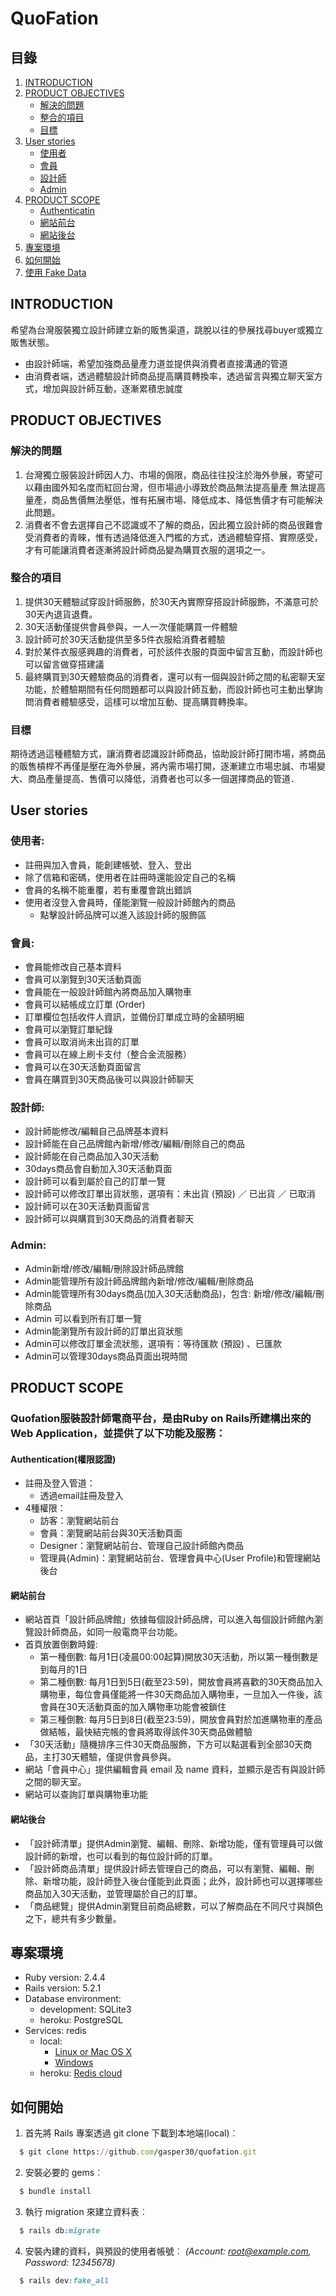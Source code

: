 # QuoFation
## 目錄
1. [INTRODUCTION](#introductionN)
2. [PRODUCT OBJECTIVES](#product-objectives)
	- [解決的問題](#解決的問題)
	- [整合的項目](#整合的項目)
	- [目標](#目標)
3. [User stories](#user-stories)
	- [使用者](#使用者)
	- [會員](#會員)
	- [設計師](#設計師)
	- [Admin](#Admin)
4. [PRODUCT SCOPE](#product-scope)
	- [Authenticatin](#authentication權限認證)
	- [網站前台](#網站前台)
	- [網站後台](#網站後台)
5. [專案環境](#專案環境)
6. [如何開始](#如何開始)
7. [使用 Fake Data](#使用-fake-data)
## INTRODUCTION
希望為台灣服裝獨立設計師建立新的販售渠道，跳脫以往的參展找尋buyer或獨立販售狀態。
* 由設計師端，希望加強商品量產力道並提供與消費者直接溝通的管道
* 由消費者端，透過體驗設計師商品提高購買轉換率，透過留言與獨立聊天室方式，增加與設計師互動，逐漸累積忠誠度

## PRODUCT OBJECTIVES
### 解決的問題
1. 台灣獨立服裝設計師因人力、市場的侷限，商品往往投注於海外參展，寄望可以藉由國外知名度而紅回台灣，但市場過小導致於商品無法提高量產
無法提高量產，商品售價無法壓低，惟有拓展市場、降低成本、降低售價才有可能解決此問題。
2. 消費者不會去選擇自己不認識或不了解的商品，因此獨立設計師的商品很難會受消費者的青睞，惟有透過降低進入門檻的方式，透過體驗穿搭、實際感受，才有可能讓消費者逐漸將設計師商品變為購買衣服的選項之一。
### 整合的項目
1. 提供30天體驗試穿設計師服飾，於30天內實際穿搭設計師服飾，不滿意可於30天內退貨退費。
2. 30天活動僅提供會員參與，一人一次僅能購買一件體驗
3. 設計師可於30天活動提供至多5件衣服給消費者體驗
4. 對於某件衣服感興趣的消費者，可於該件衣服的頁面中留言互動，而設計師也可以留言做穿搭建議
5. 最終購買到30天體驗商品的消費者，還可以有一個與設計師之間的私密聊天室功能，於體驗期間有任何問題都可以與設計師互動，而設計師也可主動出擊詢問消費者體驗感受，這樣可以增加互動、提高購買轉換率。
### 目標
期待透過這種體驗方式，讓消費者認識設計師商品，協助設計師打開市場，將商品的販售槓桿不再僅是壓在海外參展，將內需市場打開，逐漸建立市場忠誠、市場變大、商品產量提高、售價可以降低，消費者也可以多一個選擇商品的管道．

## User stories
### 使用者:
* 註冊與加入會員，能創建帳號、登入、登出
* 除了信箱和密碼，使用者在註冊時還能設定自己的名稱
* 會員的名稱不能重覆，若有重覆會跳出錯誤
* 使用者沒登入會員時，僅能瀏覽一般設計師館內的商品
	* 點擊設計師品牌可以進入該設計師的服飾區
### 會員:
* 會員能修改自己基本資料
* 會員可以瀏覽到30天活動頁面
* 會員能在一般設計師館內將商品加入購物車
* 會員可以結帳成立訂單 (Order)
* 訂單欄位包括收件人資訊，並備份訂單成立時的金額明細
* 會員可以瀏覽訂單紀錄
* 會員可以取消尚未出貨的訂單
* 會員可以在線上刷卡支付（整合金流服務）
* 會員可以在30天活動頁面留言
* 會員在購買到30天商品後可以與設計師聊天
### 設計師:
* 設計師能修改/編輯自己品牌基本資料
* 設計師能在自己品牌館內新增/修改/編輯/刪除自己的商品
* 設計師能在自己商品加入30天活動
* 30days商品會自動加入30天活動頁面
* 設計師可以看到屬於自己的訂單一覽
* 設計師可以修改訂單出貨狀態，選項有：未出貨 (預設) ／ 已出貨 ／ 已取消
* 設計師可以在30天活動頁面留言
* 設計師可以與購買到30天商品的消費者聊天
### Admin:
* Admin新增/修改/編輯/刪除設計師品牌館
* Admin能管理所有設計師品牌館內新增/修改/編輯/刪除商品
* Admin能管理所有30days商品(加入30天活動商品)，包含: 新增/修改/編輯/刪除商品
* Admin 可以看到所有訂單一覽
* Admin能瀏覽所有設計師的訂單出貨狀態
* Admin可以修改訂單金流狀態，選項有：等待匯款 (預設) 、已匯款
* Admin可以管理30days商品頁面出現時間

## PRODUCT SCOPE

### Quofation服裝設計師電商平台，是由Ruby on Rails所建構出來的Web Application，並提供了以下功能及服務：
#### Authentication(權限認證)
* 註冊及登入管道：
	* 透過email註冊及登入
* 4種權限：
	* 訪客：瀏覽網站前台
	* 會員：瀏覽網站前台與30天活動頁面
	* Designer：瀏覽網站前台、管理自己設計師館內商品
	* 管理員(Admin)：瀏覽網站前台、管理會員中心(User Profile)和管理網站後台

#### 網站前台
* 網站首頁「設計師品牌館」依據每個設計師品牌，可以進入每個設計師館內瀏覽設計師商品，如同一般電商平台功能。
* 首頁放置倒數時鐘:
	* 第一種倒數: 每月1日(凌晨00:00起算)開放30天活動，所以第一種倒數是到每月的1日
	* 第二種倒數: 每月1日到5日(截至23:59)，開放會員將喜歡的30天商品加入購物車，每位會員僅能將一件30天商品加入購物車，一旦加入一件後，該會員在30天活動頁面的加入購物車功能會被鎖住
	* 第三種倒數: 每月5日到8日(截至23:59)，開放會員對於加進購物車的產品做結帳，最快結完帳的會員將取得該件30天商品做體驗
* 「30天活動」隨機排序三件30天商品服飾，下方可以點選看到全部30天商品，主打30天體驗，僅提供會員參與。
* 網站「會員中心」提供編輯會員 email 及 name 資料，並顯示是否有與設計師之間的聊天室。
* 網站可以查詢訂單與購物車功能

#### 網站後台
* 「設計師清單」提供Admin瀏覽、編輯、刪除、新增功能，僅有管理員可以做設計師的新增，也可以看到的每位設計師的訂單。
* 「設計師商品清單」提供設計師去管理自己的商品，可以有瀏覽、編輯、刪除、新增功能，設計師登入後台僅能到此頁面；此外，設計師也可以選擇哪些商品加入30天活動，並管理屬於自己的訂單。
* 「商品總覽」提供Admin瀏覽目前商品總數，可以了解商品在不同尺寸與顏色之下，總共有多少數量。

## 專案環境
* Ruby version: 2.4.4
* Rails version: 5.2.1
* Database environment:
	* development: SQLite3
	* heroku: PostgreSQL
* Services: redis
	* local: 
		* [Linux or Mac OS X ](https://redis.io/)
		* [Windows](https://github.com/MicrosoftArchive/redis/releases)
	* heroku: [Redis cloud](https://elements.heroku.com/addons/rediscloud)


## 如何開始
1. 首先將 Rails 專案透過 git clone 下載到本地端(local)︰
```ruby
  $ git clone https://github.com/gasper30/quofation.git
```
2. 安裝必要的 gems︰
```ruby
  $ bundle install
```
3. 執行 migration 來建立資料表︰
``` ruby
  $ rails db:migrate
```
4. 安裝內建的資料，與預設的使用者帳號︰
*(Account: root@example.com, Password: 12345678)*
```ruby
  $ rails dev:fake_all
```
